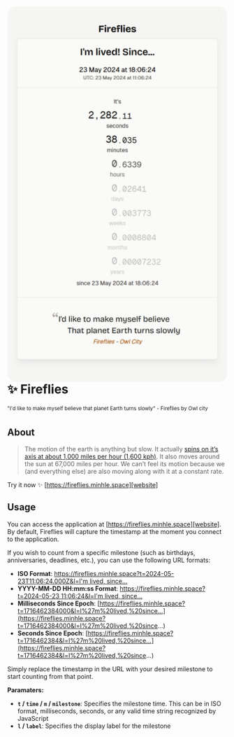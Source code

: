 <img src="public/featured.png" width="540" align="right" />

# ✨ Fireflies

<sup>"I'd like to make myself believe that planet Earth turns slowly" - Fireflies by Owl city</sup>

## About

> The motion of the earth is anything but slow. It actually [spins on it’s axis at about 1,000 miles per hour (1,600 kph)](https://earthsky.org/earth/why-cant-we-feel-earths-spin/). It also moves around the sun at 67,000 miles per hour. We can’t feel its motion because we (and everything else) are also moving along with it at a constant rate.

Try it now ✨ [https://fireflies.minhle.space][website]

[website]: https://fireflies.minhle.space

## Usage

You can access the application at [https://fireflies.minhle.space][website]. By default, Fireflies will capture the timestamp at the moment you connect to the application.

If you wish to count from a specific milestone (such as birthdays, anniversaries, deadlines, etc.), you can use the following URL formats:

- **ISO Format**: [https://fireflies.minhle.space?t=2024-05-23T11:06:24.000Z&l=I'm lived, since...](https://fireflies.minhle.space/?t=2024-05-23T11:06:24.000Z&l=I%27m%20lived,%20since...)
- **YYYY-MM-DD HH:mm:ss Format**: [https://fireflies.minhle.space?t=2024-05-23 11:06:24&l=I'm lived, since...](https://fireflies.minhle.space?t=2024-05-23%2011:06:24&l=I%27m%20lived,%20since...)
- **Milliseconds Since Epoch**: [https://fireflies.minhle.space?t=1716462384000&l=I%27m%20lived,%20since...](https://fireflies.minhle.space?t=1716462384000&l=I%27m%20lived,%20since...)
- **Seconds Since Epoch**: [https://fireflies.minhle.space?t=1716462384&l=I%27m%20lived,%20since...](https://fireflies.minhle.space?t=1716462384&l=I%27m%20lived,%20since...)

Simply replace the timestamp in the URL with your desired milestone to start counting from that point.

**Paramaters:**

- **`t` / `time` / `m` / `milestone`**: Specifies the milestone time. This can be in ISO format, milliseconds, seconds, or any valid time string recognized by JavaScript
- **`l` / `label`**: Specifies the display label for the milestone
